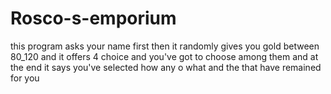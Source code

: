 # Rosco-s-emporium
this program asks your name first then it randomly gives you gold between 80_120 and it offers 4 choice and you've got to choose among them and at the end it says you've selected how any o what and the that have remained for you
